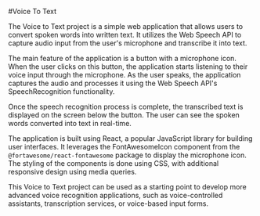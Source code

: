 
#Voice To Text

The Voice to Text project is a simple web application that allows users to convert spoken words into written text. It utilizes the Web Speech API to capture audio input from the user's microphone and transcribe it into text.

The main feature of the application is a button with a microphone icon. When the user clicks on this button, the application starts listening to their voice input through the microphone. As the user speaks, the application captures the audio and processes it using the Web Speech API's SpeechRecognition functionality.

Once the speech recognition process is complete, the transcribed text is displayed on the screen below the button. The user can see the spoken words converted into text in real-time.

The application is built using React, a popular JavaScript library for building user interfaces. It leverages the FontAwesomeIcon component from the `@fortawesome/react-fontawesome` package to display the microphone icon. The styling of the components is done using CSS, with additional responsive design using media queries.

This Voice to Text project can be used as a starting point to develop more advanced voice recognition applications, such as voice-controlled assistants, transcription services, or voice-based input forms.
